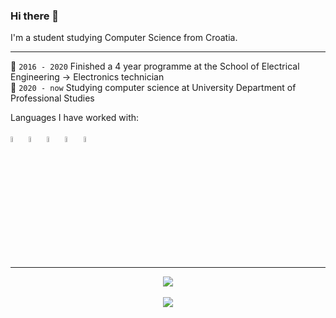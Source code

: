 ### Hi there 👋

I'm a student studying Computer Science from Croatia.

<hr>

🏫 `2016 - 2020` Finished a 4 year programme at the School of Electrical Engineering -> Electronics technician <br>
🏫 `2020 - now` Studying computer science at University Department of Professional Studies <br>

Languages I have worked with: <br><br>
<img width=5% src="https://www.vectorlogo.zone/logos/w3_html5/w3_html5-icon.svg">
<img width=5% src="https://www.vectorlogo.zone/logos/w3_css/w3_css-icon.svg">
<img width=5% src="https://vectorwiki.com/images/G9sE3__javascript.svg">
<img width=5% src="https://www.vectorlogo.zone/logos/typescriptlang/typescriptlang-icon.svg">
<img width=5% src="https://vectorwiki.com/images/2Lqpe__c.svg">
<hr>
<p align="center">
  <img src="https://github-readme-stats.vercel.app/api/top-langs?username=AntonioToni&layout=compact&theme=dark"/><br><br>
  <img src="https://github-readme-stats.vercel.app/api?username=AntonioToni&show_icons=true&theme=dark"/>
</p>
